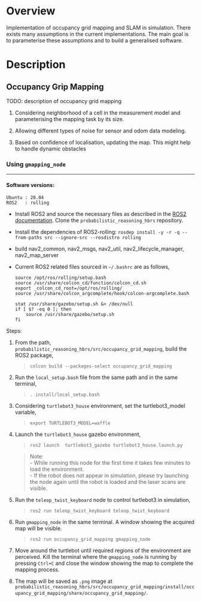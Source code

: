 Overview
===============

Implementation of occupancy grid mapping and SLAM in simulation. There exists many assumptions in the current implementations. The main goal is to parameterise these assumptions and to build a generalised software.

Description
====================

Occupancy Grip Mapping
------------------------

TODO: description of occupancy grid mapping

1. Considering neighborhood of a cell in the measurement model and parameterising the mapping task by its size.

2. Allowing different types of noise for sensor and odom data modeling.  

3. Based on confidence of localisation, updating the map. This might help to handle
dynamic obstacles

### Using `gmapping_node`
-----------------------

#### Software versions:

    Ubuntu : 20.04  
    ROS2   : rolling  

- Install ROS2 and source the necessary files as described in the [ROS2 documentation](https://docs.ros.org/en/rolling/Installation.html). Clone the `probabilistic_reasoning_hbrs` repository.

- Install the dependencies of ROS2-rolling: `rosdep install -y -r -q --from-paths src --ignore-src --rosdistro rolling`

- build nav2_common, nav2_msgs, nav2_util, nav2_lifecycle_manager, nav2_map_server

- Current ROS2 related files sourced in `~/.bashrc` are as follows,

    ```  
    source /opt/ros/rolling/setup.bash  
    source /usr/share/colcon_cd/function/colcon_cd.sh  
    export _colcon_cd_root=/opt/ros/rolling/  
    source /usr/share/colcon_argcomplete/hook/colcon-argcomplete.bash  

    stat /usr/share/gazebo/setup.sh &> /dev/null  
    if [ $? -eq 0 ]; then  
        source /usr/share/gazebo/setup.sh  
    fi    
    ```

Steps:

1. From the path, `probabilistic_reasoning_hbrs/src/occupancy_grid_mapping`, build the ROS2 package,
    > `colcon build --packages-select occupancy_grid_mapping`

2. Run the `local_setup.bash` file from the same path and in the same terminal,
    > `. install/local_setup.bash`

3. Considering `turtlebot3_house` environment, set the turtlebot3_model variable,
    > `export TURTLEBOT3_MODEL=waffle`

4. Launch the `turtlebot3_house` gazebo environment,
    > `ros2 launch  turtlebot3_gazebo turtlebot3_house.launch.py`

    > Note:  
        - While running this node for the first time it takes few minutes to load the environment.   
        - If the robot does not appear in simulation, please try launching the node again until the robot is loaded and the laser scans are visible. 
        

5. Run the `teleop_twist_keyboard` node to control turtlebot3 in simulation,
    > `ros2 run teleop_twist_keyboard teleop_twist_keyboard`


6. Run `gmapping_node` in the same terminal. A window showing the acquired map will be visible.
    > `ros2 run occupancy_grid_mapping gmapping_node`

7. Move around the turtlebot until required regions of the environment are perceived. Kill the terminal where the `gmapping_node` is running by pressing `Ctrl+C` and close the window showing the map to complete the mapping process.

8. The map will be saved as `.png` image at `probabilistic_reasoning_hbrs/src/occupancy_grid_mapping/install/occupancy_grid_mapping/share/occupancy_grid_mapping/`.